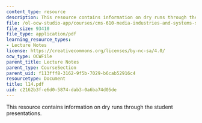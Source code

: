 ```yaml
---
content_type: resource
description: This resource contains information on dry runs through the student presentations.
file: /ol-ocw-studio-app/courses/cms-610-media-industries-and-systems-spring-2006/c2162b3fe6d05874dab30a6ba74d05de_l14.pdf
file_size: 93410
file_type: application/pdf
learning_resource_types:
- Lecture Notes
license: https://creativecommons.org/licenses/by-nc-sa/4.0/
ocw_type: OCWFile
parent_title: Lecture Notes
parent_type: CourseSection
parent_uid: f113fff8-3162-9f5b-7029-b6cab52916c4
resourcetype: Document
title: l14.pdf
uid: c2162b3f-e6d0-5874-dab3-0a6ba74d05de
---
```

This resource contains information on dry runs through the student presentations.